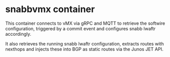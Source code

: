 # snabbvmx container

This container connects to vMX via gRPC and MQTT to retrieve the softwire configuration,
triggered by a commit event and configures snabb lwaftr accordingly.

It also retrieves the running snabb lwaftr configuration, extracts routes with nexthops and
injects these into BGP as static routes via the Junos JET API.


